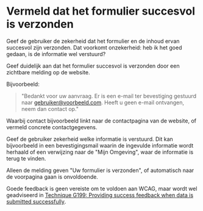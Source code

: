 # Vermeld dat het formulier succesvol is verzonden

Geef de gebruiker de zekerheid dat het formulier en de inhoud ervan succesvol zijn verzonden. Dat voorkomt onzekerheid: heb ik het goed gedaan, is de informatie wel verstuurd?

Geef duidelijk aan dat het formulier succesvol is verzonden door een zichtbare melding op de website.

Bijvoorbeeld:

> "Bedankt voor uw aanvraag. Er is een e-mail ter bevestiging gestuurd naar gebruiker@voorbeeld.com. Heeft u geen e-mail ontvangen, neem dan contact op."

Waarbij contact bijvoorbeeld linkt naar de contactpagina van de website, of vermeld concrete contactgegevens.

Geef de gebruiker zekerheid welke informatie is verstuurd. Dit kan bijvoorbeeld in een bevestigingsmail waarin de ingevulde informatie wordt herhaald of een verwijzing naar de "Mijn Omgeving", waar de informatie is terug te vinden.

Alleen de melding geven "Uw formulier is verzonden", of automatisch naar de voorpagina gaan is onvoldoende.

Goede feedback is geen vereiste om te voldoen aan WCAG, maar wordt wel geadviseerd in [<span lang="en">Technique G199: Providing success feedback when data is submitted successfully</span>](https://www.w3.org/WAI/WCAG22/Techniques/general/G199.html).
